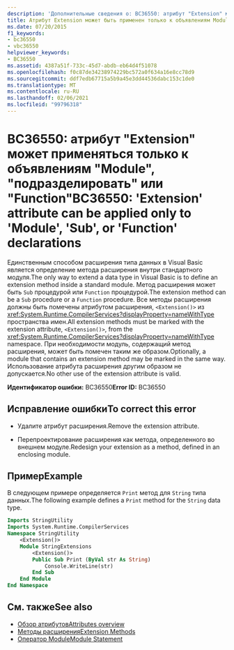 ```yaml
---
description: 'Дополнительные сведения о: BC36550: атрибут "Extension" может применяться только к объявлениям "Module", "подразделировать" или "Function"'
title: Атрибут Extension может быть применен только к объявлениям Module, Sub или Function
ms.date: 07/20/2015
f1_keywords:
- bc36550
- vbc36550
helpviewer_keywords:
- BC36550
ms.assetid: 4387a51f-733c-45d7-abdb-eb64d4f51078
ms.openlocfilehash: f0c87de34238974229bc572a0f634a16e8cc78d9
ms.sourcegitcommit: ddf7edb67715a5b9a45e3dd44536dabc153c1de0
ms.translationtype: MT
ms.contentlocale: ru-RU
ms.lasthandoff: 02/06/2021
ms.locfileid: "99796318"
---
```

# <a name="bc36550-extension-attribute-can-be-applied-only-to-module-sub-or-function-declarations"></a><span data-ttu-id="f66ee-103">BC36550: атрибут "Extension" может применяться только к объявлениям "Module", "подразделировать" или "Function"</span><span class="sxs-lookup"><span data-stu-id="f66ee-103">BC36550: 'Extension' attribute can be applied only to 'Module', 'Sub', or 'Function' declarations</span></span>

<span data-ttu-id="f66ee-104">Единственным способом расширения типа данных в Visual Basic является определение метода расширения внутри стандартного модуля.</span><span class="sxs-lookup"><span data-stu-id="f66ee-104">The only way to extend a data type in Visual Basic is to define an extension method inside a standard module.</span></span> <span data-ttu-id="f66ee-105">Метод расширения может быть `Sub` процедурой или `Function` процедурой.</span><span class="sxs-lookup"><span data-stu-id="f66ee-105">The extension method can be a `Sub` procedure or a `Function` procedure.</span></span> <span data-ttu-id="f66ee-106">Все методы расширения должны быть помечены атрибутом расширения, `<Extension()>` из <xref:System.Runtime.CompilerServices?displayProperty=nameWithType> пространства имен.</span><span class="sxs-lookup"><span data-stu-id="f66ee-106">All extension methods must be marked with the extension attribute, `<Extension()>`, from the <xref:System.Runtime.CompilerServices?displayProperty=nameWithType> namespace.</span></span> <span data-ttu-id="f66ee-107">При необходимости модуль, содержащий метод расширения, может быть помечен таким же образом.</span><span class="sxs-lookup"><span data-stu-id="f66ee-107">Optionally, a module that contains an extension method may be marked in the same way.</span></span> <span data-ttu-id="f66ee-108">Использование атрибута расширения другим образом не допускается.</span><span class="sxs-lookup"><span data-stu-id="f66ee-108">No other use of the extension attribute is valid.</span></span>

<span data-ttu-id="f66ee-109">**Идентификатор ошибки:** BC36550</span><span class="sxs-lookup"><span data-stu-id="f66ee-109">**Error ID:** BC36550</span></span>

## <a name="to-correct-this-error"></a><span data-ttu-id="f66ee-110">Исправление ошибки</span><span class="sxs-lookup"><span data-stu-id="f66ee-110">To correct this error</span></span>

- <span data-ttu-id="f66ee-111">Удалите атрибут расширения.</span><span class="sxs-lookup"><span data-stu-id="f66ee-111">Remove the extension attribute.</span></span>

- <span data-ttu-id="f66ee-112">Перепроектирование расширения как метода, определенного во внешнем модуле.</span><span class="sxs-lookup"><span data-stu-id="f66ee-112">Redesign your extension as a method, defined in an enclosing module.</span></span>

## <a name="example"></a><span data-ttu-id="f66ee-113">Пример</span><span class="sxs-lookup"><span data-stu-id="f66ee-113">Example</span></span>

<span data-ttu-id="f66ee-114">В следующем примере определяется `Print` метод для `String` типа данных.</span><span class="sxs-lookup"><span data-stu-id="f66ee-114">The following example defines a `Print` method for the `String` data type.</span></span>

```vb
Imports StringUtility
Imports System.Runtime.CompilerServices
Namespace StringUtility
    <Extension()>
    Module StringExtensions
        <Extension()>
        Public Sub Print (ByVal str As String)
            Console.WriteLine(str)
        End Sub
    End Module
End Namespace
```

## <a name="see-also"></a><span data-ttu-id="f66ee-115">См. также</span><span class="sxs-lookup"><span data-stu-id="f66ee-115">See also</span></span>

- [<span data-ttu-id="f66ee-116">Обзор атрибутов</span><span class="sxs-lookup"><span data-stu-id="f66ee-116">Attributes overview</span></span>](../../programming-guide/concepts/attributes/index.md)
- [<span data-ttu-id="f66ee-117">Методы расширения</span><span class="sxs-lookup"><span data-stu-id="f66ee-117">Extension Methods</span></span>](../../programming-guide/language-features/procedures/extension-methods.md)
- [<span data-ttu-id="f66ee-118">Оператор Module</span><span class="sxs-lookup"><span data-stu-id="f66ee-118">Module Statement</span></span>](../statements/module-statement.md)
